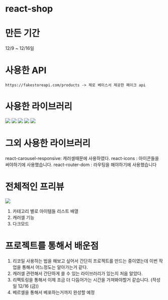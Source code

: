 # react-shop


# 만든 기간
  12/9 ~ 12/16일


# 사용한 API
    https://fakestoreapi.com/products -> 제로 베이스서 제공한 페이크 api

# 사용한 라이브러리
<div>
  <img src="https://img.shields.io/badge/react-61DAFB?style=for-the-badge&logo=react&logoColor=black">
  <img src="https://img.shields.io/badge/typescript-3178C6?style=for-the-badge&logo=typescript&logoColor=white">
  <img src="https://img.shields.io/badge/tailwind-06B6D4?style=for-the-badge&logo=tailwindCss&logoColor=black">
   <img src="https://img.shields.io/badge/tailwind-646CFF?style=for-the-badge&logo=vite&logoColor=yellow"> 
   <img src="https://img.shields.io/badge/recoil-0075EB?style=for-the-badge&logo=recoil&logoColor=black">  
  </div>

# 그외 사용한 라이브러리
  react-carousel-responsive: 캐러셀때문에 사용하였다.
  react-icons : 아이콘들을 써야하기에 사용했습니다.
  react-router-dom : 라우팅을 해야하기에 사용했습니다
  
# 전체적인 프리뷰

 <img src="https://user-images.githubusercontent.com/92585734/208072170-99f5501c-14ed-44c0-b300-bd8d1848f98f.gif"> 

  1. 카테고리 별로 아이템들 리스트 배열 
  2. 캐러셀 기능 
  3. 다크모드
  
# 프로젝트를 통해서 배운점
  1. 리코일 사용하는 법을 해보고 싶어서 간단히 프로젝트를 만드는 중이였는데 이번 작업을 통해서 어느정도는 알아가는거 같다.
  2. 캐러셀 관련해서 간단하게 쓸 수 있는 라이브러리가 있는지 처음 알았다.
  3. 리펙토링을 통해서 이제 조금 더 다듬어가는 시간을 가져봐야할거 같습니다. (작성일 12/16 (금))
  4. 베르셀을 통해서 베포하는거까지 완성할 예정
